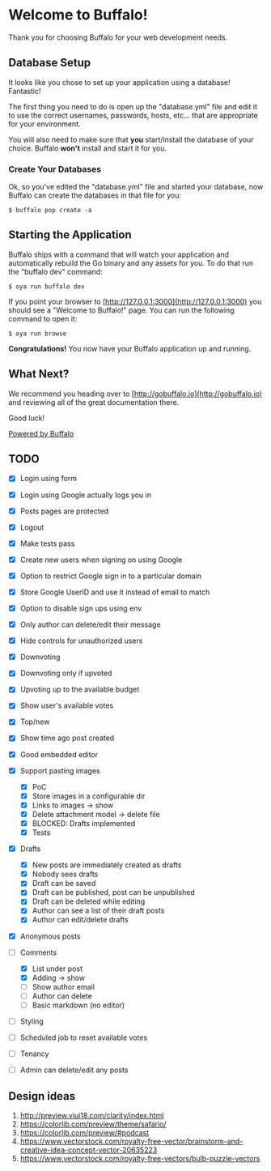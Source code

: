 # Welcome to Buffalo!

Thank you for choosing Buffalo for your web development needs.

## Database Setup

It looks like you chose to set up your application using a database! Fantastic!

The first thing you need to do is open up the "database.yml" file and edit it to use the correct usernames, passwords, hosts, etc... that are appropriate for your environment.

You will also need to make sure that **you** start/install the database of your choice. Buffalo **won't** install and start it for you.

### Create Your Databases

Ok, so you've edited the "database.yml" file and started your database, now Buffalo can create the databases in that file for you:

	$ buffalo pop create -a

## Starting the Application

Buffalo ships with a command that will watch your application and automatically rebuild the Go binary and any assets for you. To do that run the "buffalo dev" command:

	$ oya run buffalo dev

If you point your browser to [http://127.0.0.1:3000](http://127.0.0.1:3000) you should see a "Welcome to Buffalo!" page. You can run the following command to open it:

    $ oya run browse

**Congratulations!** You now have your Buffalo application up and running.

## What Next?

We recommend you heading over to [http://gobuffalo.io](http://gobuffalo.io) and reviewing all of the great documentation there.

Good luck!

[Powered by Buffalo](http://gobuffalo.io)

## TODO

- [X] Login using form
- [X] Login using Google actually logs you in
- [x] Posts pages are protected
- [X] Logout
- [X] Make tests pass
- [X] Create new users when signing on using Google
- [X] Option to restrict Google sign in to a particular domain
- [X] Store Google UserID and use it instead of email to match
- [X] Option to disable sign ups using env
- [X] Only author can delete/edit their message
- [X] Hide controls for unauthorized users
- [X] Downvoting
- [X] Downvoting only if upvoted
- [X] Upvoting up to the available budget
- [X] Show user's available votes
- [X] Top/new
- [X] Show time ago post created
- [X] Good embedded editor
- [X] Support pasting images
    - [X] PoC
    - [X] Store images in a configurable dir
    - [X] Links to images -> show
    - [X] Delete attachment model -> delete file
    - [X] BLOCKED: Drafts implemented
    - [X] Tests
- [X] Drafts
    - [X] New posts are immediately created as drafts
    - [X] Nobody sees drafts
    - [X] Draft can be saved
    - [X] Draft can be published, post can be unpublished
    - [X] Draft can be deleted while editing
    - [X] Author can see a list of their draft posts
    - [X] Author can edit/delete drafts
- [X] Anonymous posts
- [ ] Comments
    - [X] List under post
    - [X] Adding -> show
    - [ ] Show author email
    - [ ] Author can delete
    - [ ] Basic markdown (no editor)
- [ ] Styling
- [ ] Scheduled job to reset available votes

- [ ] Tenancy
- [ ] Admin can delete/edit any posts

## Design ideas

1. http://preview.viui18.com/clarity/index.html
1. https://colorlib.com/preview/theme/safario/
1. https://colorlib.com/preview/#podcast
1. https://www.vectorstock.com/royalty-free-vector/brainstorm-and-creative-idea-concept-vector-20635223
1. https://www.vectorstock.com/royalty-free-vectors/bulb-puzzle-vectors
